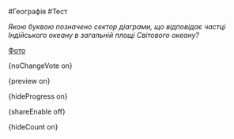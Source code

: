 #Географія #Тест

*Якою буквою позначено сектор діаграми, що відповідає частці Індійського океану в загальній площі Світового океану?*

[Фото](https://zno.osvita.ua//doc/images/znotest/51/5170/6.jpg)

{noChangeVote on}

{preview on}

{hideProgress on}

{shareEnable off}

{hideCount on}

